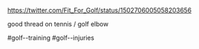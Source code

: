 https://twitter.com/Fit_For_Golf/status/1502706005058203656

good thread on tennis / golf elbow 

#golf--training #golf--injuries

